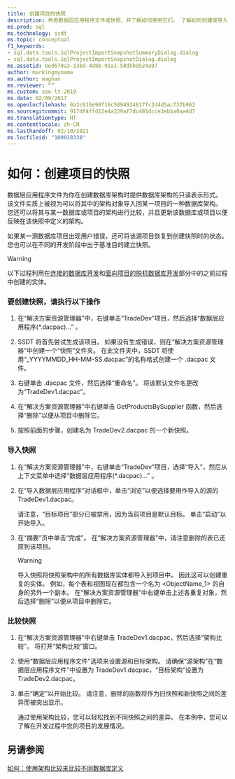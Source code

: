 ```yaml
---
title: 创建项目的快照
description: 熟悉数据层应用程序文件或快照，并了解如何使用它们。 了解如何创建或导入快照，以及如何对其进行比较。
ms.prod: sql
ms.technology: ssdt
ms.topic: conceptual
f1_keywords:
- sql.data.tools.SqlProjectImportSnapshotSummaryDialog.dialog
- sql.data.tools.SqlProjectImportSnapshotDialog.dialog
ms.assetid: bed670a3-13bd-4d88-91a1-58d5b9524a97
author: markingmyname
ms.author: maghan
ms.reviewer: “”
ms.custom: seo-lt-2019
ms.date: 02/09/2017
ms.openlocfilehash: 0a3c615e98f16c5894924817fc2d4d5acf37b962
ms.sourcegitcommit: 917df4ffd22e4a229af7dc481dcce3ebba0aa4d7
ms.translationtype: HT
ms.contentlocale: zh-CN
ms.lasthandoff: 02/10/2021
ms.locfileid: "100018338"
---
```

# <a name="how-to-create-a-snapshot-of-a-project"></a>如何：创建项目的快照

数据层应用程序文件为你在创建数据库架构时提供数据库架构的只读表示形式。 该文件实质上被视为可以将其中的架构对象导入回某一项目的一种数据库架构。 您还可以将其与某一数据库或项目的架构进行比较，并且更新该数据库或项目以便反映在该快照中定义的架构。  
  
如果某一源数据库项目出现用户错误，还可将该源项目恢复到创建快照时的状态。 您也可以在不同的开发阶段中出于基准目的建立快照。  
  
> [!WARNING]  
> 以下过程利用在[连接的数据库开发](../ssdt/connected-database-development.md)和[面向项目的脱机数据库开发](../ssdt/project-oriented-offline-database-development.md)部分中的之前过程中创建的实体。  
  
### <a name="to-create-a-snapshot"></a>要创建快照，请执行以下操作  
  
1.  在“解决方案资源管理器”中，右键单击“TradeDev”项目，然后选择“数据层应用程序(\*.dacpac)…”  。  
  
2.  SSDT 将首先尝试生成该项目。 如果没有生成错误，则在“解决方案资源管理器”中创建一个“快照”文件夹。 在此文件夹中，SSDT 将使用“<Project Name>_YYYYMMDD_HH-MM-SS.dacpac”的名称格式创建一个 .dacpac 文件。  
  
3.  右键单击 .dacpac 文件，然后选择“重命名”。 将该默认文件名更改为“TradeDev1.dacpac”。  
  
4.  在“解决方案资源管理器”中右键单击 GetProductsBySupplier 函数，然后选择“删除”以便从项目中删除它。  
  
5.  按照前面的步骤，创建名为 TradeDev2.dacpac 的一个新快照。  
  
### <a name="to-import-a-snapshot"></a>导入快照  
  
1.  在“解决方案资源管理器”中，右键单击“TradeDev”项目，选择“导入”，然后从上下文菜单中选择“数据层应用程序(\*.dacpac)…”   。  
  
2.  在“导入数据层应用程序”对话框中，单击“浏览”以便选择要用作导入的源的 TradeDev1.dacpac。  
  
    请注意，“目标项目”部分已被禁用，因为当前项目是默认目标。 单击“启动”以开始导入。  
  
3.  在“摘要”页中单击“完成”。 在“解决方案资源管理器”中，请注意删除的表已还原到该项目。  
  
    > [!WARNING]  
    > 导入快照将快照架构中的所有数据库实体都导入到项目中。 因此这可以创建重复的实体。 例如，每个表和视图现在都包含一个名为 <ObjectName_1> 的自身的另外一个副本。 在“解决方案资源管理器”中右键单击上述各重复对象，然后选择“删除”以便从项目中删除它。  
  
### <a name="to-compare-snapshots"></a>比较快照  
  
1.  在“解决方案资源管理器”中右键单击 TradeDev1.dacpac，然后选择“架构比较”。 将打开“架构比较”窗口。  
  
2.  使用“数据层应用程序文件”选项来设置源和目标架构。 请确保“源架构”在“数据层应用程序文件”中设置为 TradeDev1.dacpac，“目标架构”设置为 TradeDev2.dacpac。  
  
3.  单击“确定”以开始比较。 请注意，删除的函数将作为旧快照和新快照之间的差异而被突出显示。  
  
    通过使用架构比较，您可以轻松找到不同快照之间的差异。 在本例中，您可以了解在开发过程中您的项目的发展情况。  
  
## <a name="see-also"></a>另请参阅  
[如何：使用架构比较来比较不同数据库定义](../ssdt/how-to-use-schema-compare-to-compare-different-database-definitions.md)  
  
